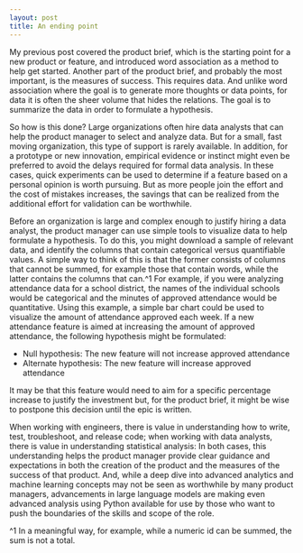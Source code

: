 ```yaml
---
layout: post
title: An ending point
---
```


My previous post covered the product brief, which is the starting point for a new product or feature, and introduced word association as a method to help get started.  Another part of the product brief, and probably the most important, is the measures of success.  This requires data.  And unlike word association where the goal is to generate more thoughts or data points, for data it is often the sheer volume that hides the relations.  The goal is to summarize the data in order to formulate a hypothesis.  

So how is this done?  Large organizations often hire data analysts that can help the product manager to select and analyze data.  But for a small, fast moving organization, this type of support is rarely available.  In addition, for a prototype or new innovation, empirical evidence or instinct might even be preferred to avoid the delays required for formal data analysis.  In these cases, quick experiments can be used to determine if a feature based on a personal opinion is worth pursuing.  But as more people join the effort and the cost of mistakes increases, the savings that can be realized from the additional effort for validation can be worthwhile.

Before an organization is large and complex enough to justify hiring a data analyst, the product manager can use simple tools to visualize data to help formulate a hypothesis.  To do this, you might download a sample of relevant data, and identify the columns that contain categorical versus quantifiable values.  A simple way to think of this is that the former consists of columns that cannot be summed, for example those that contain words, while the latter contains the columns that can.^1   For example, if you were analyzing attendance data for a school district, the names of the individual schools would be categorical and the minutes of approved attendance would be quantitative.  Using this example, a simple bar chart could be used to visualize the amount of attendance approved each week.  If a new attendance feature is aimed at increasing the amount of approved attendance, the following hypothesis might be formulated:

- Null hypothesis:  The new feature will not increase approved attendance
- Alternate hypothesis:  The new feature will increase approved attendance
	
It may be that this feature would need to aim for a specific percentage increase to justify the investment but, for the product brief, it might be wise to postpone this decision until the epic is written.

When working with engineers, there is value in understanding how to write, test, troubleshoot, and release code; when working with data analysts, there is value in understanding statistical analysis:  In both cases, this understanding helps the product manager provide clear guidance and expectations in both the creation of the product and the measures of the success of that product.  And, while a deep dive into advanced analytics and machine learning concepts may not be seen as worthwhile by many product managers, advancements in large language models are making even advanced analysis using Python available for use by those who want to push the boundaries of the skills and scope of the role.

^1 In a meaningful way, for example, while a numeric id can be summed, the sum is not a total.
